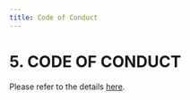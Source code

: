 ```yaml
---
title: Code of Conduct
---
```


# 5. CODE OF CONDUCT

Please refer to the details [here](https://www.sp.edu.sg/sp/student-services/osc-overview/student-handbook/code-of-conduct).
